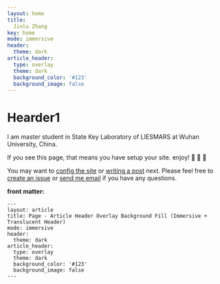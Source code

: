 ```yaml
---
layout: home
title: 
  Jinlu Zhang
key: home
mode: immersive
header:
  theme: dark
article_header:
  type: overlay
  theme: dark
  background_color: '#123'
  background_image: false
---
```


# Hearder1

  I am master student in State Key Laboratory of LIESMARS at Wuhan University, China.

If you see this page, that means you have setup your site. enjoy! :ghost: :ghost: :ghost:

You may want to [config the site](https://tianqi.name/jekyll-TeXt-theme/docs/en/configuration) or [writing a post](https://tianqi.name/jekyll-TeXt-theme/docs/en/writing-posts) next. Please feel free to [create an issue](https://github.com/kitian616/jekyll-TeXt-theme/issues) or [send me email](mailto:kitian616@outlook.com) if you have any questions.

<!--more-->



<style>
  .page__header .header__brand path {
    fill: rgba(255, 255, 255, .95);
  }
  .hero h1{
    font-size: 2.0rem;
  }
  .article__header--overlay .overlay{
    min-height: 50rem;
  }
</style>

**front matter:**

    ---
    layout: article
    title: Page - Article Header Overlay Background Fill (Immersive + Translucent Header)
    mode: immersive
    header:
      theme: dark
    article_header:
      type: overlay
      theme: dark
      background_color: '#123'
      background_image: false
    ---
